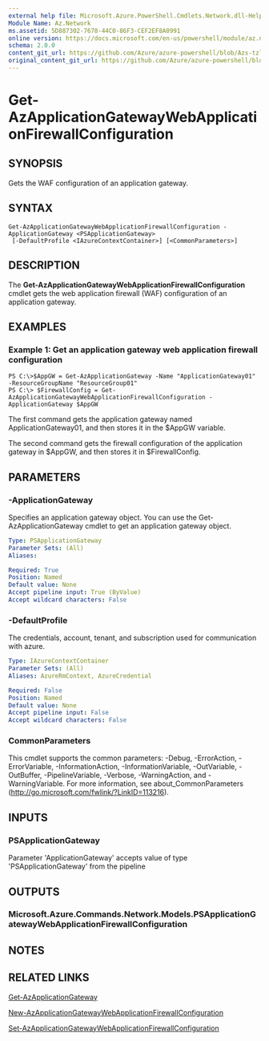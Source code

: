 ```yaml
---
external help file: Microsoft.Azure.PowerShell.Cmdlets.Network.dll-Help.xml
Module Name: Az.Network
ms.assetid: 5D887302-7678-44C0-86F3-CEF2EF8A0991
online version: https://docs.microsoft.com/en-us/powershell/module/az.network/get-azapplicationgatewaywebapplicationfirewallconfiguration
schema: 2.0.0
content_git_url: https://github.com/Azure/azure-powershell/blob/Azs-tzl/src/Network/Network/help/Get-AzApplicationGatewayWebApplicationFirewallConfiguration.md
original_content_git_url: https://github.com/Azure/azure-powershell/blob/Azs-tzl/src/Network/Network/help/Get-AzApplicationGatewayWebApplicationFirewallConfiguration.md
---
```


# Get-AzApplicationGatewayWebApplicationFirewallConfiguration

## SYNOPSIS
Gets the WAF configuration of an application gateway.

## SYNTAX

```
Get-AzApplicationGatewayWebApplicationFirewallConfiguration -ApplicationGateway <PSApplicationGateway>
 [-DefaultProfile <IAzureContextContainer>] [<CommonParameters>]
```

## DESCRIPTION
The **Get-AzApplicationGatewayWebApplicationFirewallConfiguration** cmdlet gets the web application firewall (WAF) configuration of an application gateway.

## EXAMPLES

### Example 1: Get an application gateway web application firewall configuration
```
PS C:\>$AppGW = Get-AzApplicationGateway -Name "ApplicationGateway01" -ResourceGroupName "ResourceGroup01"
PS C:\> $FirewallConfig = Get-AzApplicationGatewayWebApplicationFirewallConfiguration -ApplicationGateway $AppGW
```

The first command gets the application gateway named ApplicationGateway01, and then stores it in the $AppGW variable.

The second command gets the firewall configuration of the application gateway in $AppGW, and then stores it in $FirewallConfig.

## PARAMETERS

### -ApplicationGateway
Specifies an application gateway object.
You can use the Get-AzApplicationGateway cmdlet to get an application gateway object.

```yaml
Type: PSApplicationGateway
Parameter Sets: (All)
Aliases: 

Required: True
Position: Named
Default value: None
Accept pipeline input: True (ByValue)
Accept wildcard characters: False
```

### -DefaultProfile
The credentials, account, tenant, and subscription used for communication with azure.

```yaml
Type: IAzureContextContainer
Parameter Sets: (All)
Aliases: AzureRmContext, AzureCredential

Required: False
Position: Named
Default value: None
Accept pipeline input: False
Accept wildcard characters: False
```

### CommonParameters
This cmdlet supports the common parameters: -Debug, -ErrorAction, -ErrorVariable, -InformationAction, -InformationVariable, -OutVariable, -OutBuffer, -PipelineVariable, -Verbose, -WarningAction, and -WarningVariable. For more information, see about_CommonParameters (http://go.microsoft.com/fwlink/?LinkID=113216).

## INPUTS

### PSApplicationGateway
Parameter 'ApplicationGateway' accepts value of type 'PSApplicationGateway' from the pipeline

## OUTPUTS

### Microsoft.Azure.Commands.Network.Models.PSApplicationGatewayWebApplicationFirewallConfiguration

## NOTES

## RELATED LINKS

[Get-AzApplicationGateway](./Get-AzApplicationGateway.md)

[New-AzApplicationGatewayWebApplicationFirewallConfiguration](./New-AzApplicationGatewayWebApplicationFirewallConfiguration.md)

[Set-AzApplicationGatewayWebApplicationFirewallConfiguration](./Set-AzApplicationGatewayWebApplicationFirewallConfiguration.md)


